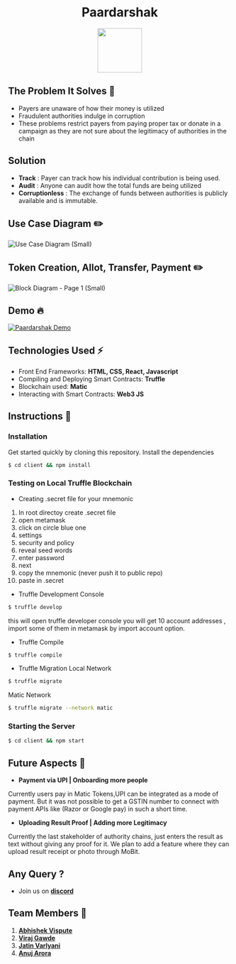 <h1 align="center"> Paardarshak</h1>

<p align="center">
  <img width="100" height="100" src="https://i.ibb.co/85JrF8R/logo.png">
</p>

## The Problem It Solves 🌈

- Payers are unaware of how their money is utilized
- Fraudulent authorities indulge in corruption
- These problems restrict payers from paying proper tax or donate in a campaign as they are not sure about the legitimacy of authorities in the chain

## Solution

- **Track** : Payer can track how his individual contribution is being used.
- **Audit** : Anyone can audit how the total funds are being utilized
- **Corruptionless** : The exchange of funds between authorities is publicly available and is immutable.


## Use Case Diagram ✏️

![Use Case Diagram (Small)](https://user-images.githubusercontent.com/34777376/85917978-71a02e80-b87c-11ea-92d0-8fdbc6af0ff5.png)

## Token Creation, Allot, Transfer, Payment ✏️

![Block Diagram - Page 1 (Small)](https://user-images.githubusercontent.com/34777376/85943407-84366880-b94d-11ea-9fa1-157a899d623e.png)

## Demo 🔥 

[![Paardarshak Demo](https://j.gifs.com/QnlRQ0.gif)](https://www.youtube.com/watch?v=0uxsD9Enb9Q)

## Technologies Used ⚡️
-  Front End Frameworks: **HTML, CSS, React, Javascript**
-  Compiling and Deploying Smart Contracts:  **Truffle**
-  Blockchain used:  **Matic**
-  Interacting with Smart Contracts:  **Web3 JS**

## Instructions 📝 

### Installation

Get started quickly by cloning this repository. Install the dependencies
```sh
$ cd client && npm install
```

### Testing on Local Truffle Blockchain

- Creating .secret file for your mnemonic
1) In root directoy create .secret file
2) open metamask
3) click on circle blue one
4) settings
5) security and policy
6) reveal seed words
7) enter password
8) next
9) copy the mnemonic (never push it to public repo)
10) paste in .secret

- Truffle Development Console
```sh
$ truffle develop
```
this will open truffle developer console
you will get 10 account addresses , import some of them in metamask by import account option.

- Truffle Compile
```sh
$ truffle compile
```
- Truffle Migration
Local Network
```sh
$ truffle migrate
```
Matic Network
```sh
$ truffle migrate --network matic
```
### Starting the Server
```sh
$ cd client && npm start
```

## Future Aspects 🚀

- **Payment via UPI | Onboarding more people**

Currently users pay in Matic Tokens,UPI can be integrated as a mode of payment. But it was not possible to get a GSTIN number to connect with payment APIs like (Razor or Google pay) in such a short time.

- **Uploading Result Proof | Adding more Legitimacy**

Currently the last stakeholder of authority chains, just enters the result as text without giving any proof for it. We plan to add a feature where they can upload result receipt or photo through MoBit.

## Any Query ?
 - Join us on [**discord**](https://discord.gg/sK2X6eY)
## Team Members 🏁

1. [**Abhishek Vispute**](https://github.com/abhishekvispute/)
2. [**Viraj Gawde**](https://gihub.com/VirajRG/)
3. [**Jatin Varlyani**](https://github.com/Jatin-8898/)
4. [**Anuj Arora**](https://github.com/Arora-Anuj)
